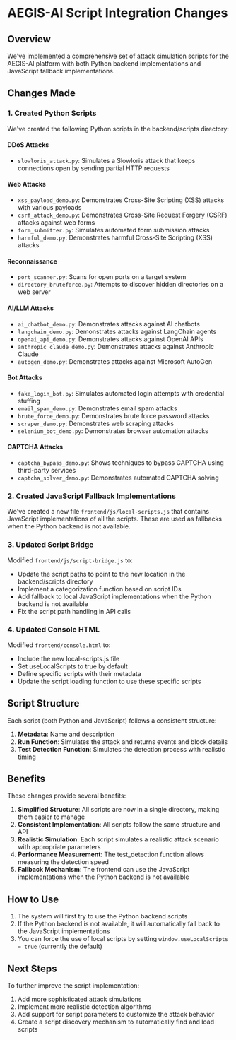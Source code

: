 # AEGIS-AI Script Integration Changes

## Overview

We've implemented a comprehensive set of attack simulation scripts for the AEGIS-AI platform with both Python backend implementations and JavaScript fallback implementations.

## Changes Made

### 1. Created Python Scripts

We've created the following Python scripts in the backend/scripts directory:

#### DDoS Attacks
- `slowloris_attack.py`: Simulates a Slowloris attack that keeps connections open by sending partial HTTP requests

#### Web Attacks
- `xss_payload_demo.py`: Demonstrates Cross-Site Scripting (XSS) attacks with various payloads
- `csrf_attack_demo.py`: Demonstrates Cross-Site Request Forgery (CSRF) attacks against web forms
- `form_submitter.py`: Simulates automated form submission attacks
- `harmful_demo.py`: Demonstrates harmful Cross-Site Scripting (XSS) attacks

#### Reconnaissance
- `port_scanner.py`: Scans for open ports on a target system
- `directory_bruteforce.py`: Attempts to discover hidden directories on a web server

#### AI/LLM Attacks
- `ai_chatbot_demo.py`: Demonstrates attacks against AI chatbots
- `langchain_demo.py`: Demonstrates attacks against LangChain agents
- `openai_api_demo.py`: Demonstrates attacks against OpenAI APIs
- `anthropic_claude_demo.py`: Demonstrates attacks against Anthropic Claude
- `autogen_demo.py`: Demonstrates attacks against Microsoft AutoGen

#### Bot Attacks
- `fake_login_bot.py`: Simulates automated login attempts with credential stuffing
- `email_spam_demo.py`: Demonstrates email spam attacks
- `brute_force_demo.py`: Demonstrates brute force password attacks
- `scraper_demo.py`: Demonstrates web scraping attacks
- `selenium_bot_demo.py`: Demonstrates browser automation attacks

#### CAPTCHA Attacks
- `captcha_bypass_demo.py`: Shows techniques to bypass CAPTCHA using third-party services
- `captcha_solver_demo.py`: Demonstrates automated CAPTCHA solving

### 2. Created JavaScript Fallback Implementations

We've created a new file `frontend/js/local-scripts.js` that contains JavaScript implementations of all the scripts. These are used as fallbacks when the Python backend is not available.

### 3. Updated Script Bridge

Modified `frontend/js/script-bridge.js` to:
- Update the script paths to point to the new location in the backend/scripts directory
- Implement a categorization function based on script IDs
- Add fallback to local JavaScript implementations when the Python backend is not available
- Fix the script path handling in API calls

### 4. Updated Console HTML

Modified `frontend/console.html` to:
- Include the new local-scripts.js file
- Set useLocalScripts to true by default
- Define specific scripts with their metadata
- Update the script loading function to use these specific scripts

## Script Structure

Each script (both Python and JavaScript) follows a consistent structure:

1. **Metadata**: Name and description
2. **Run Function**: Simulates the attack and returns events and block details
3. **Test Detection Function**: Simulates the detection process with realistic timing

## Benefits

These changes provide several benefits:

1. **Simplified Structure**: All scripts are now in a single directory, making them easier to manage
2. **Consistent Implementation**: All scripts follow the same structure and API
3. **Realistic Simulation**: Each script simulates a realistic attack scenario with appropriate parameters
4. **Performance Measurement**: The test_detection function allows measuring the detection speed
5. **Fallback Mechanism**: The frontend can use the JavaScript implementations when the Python backend is not available

## How to Use

1. The system will first try to use the Python backend scripts
2. If the Python backend is not available, it will automatically fall back to the JavaScript implementations
3. You can force the use of local scripts by setting `window.useLocalScripts = true` (currently the default)

## Next Steps

To further improve the script implementation:

1. Add more sophisticated attack simulations
2. Implement more realistic detection algorithms
3. Add support for script parameters to customize the attack behavior
4. Create a script discovery mechanism to automatically find and load scripts